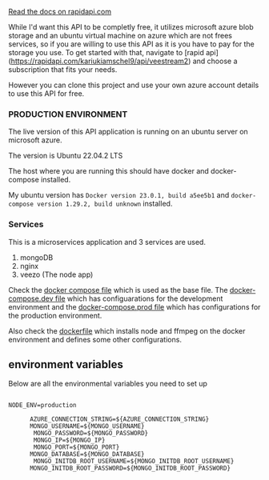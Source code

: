 [Read the docs on rapidapi.com](https://rapidapi.com/kariukiamschel9/api/veestream2)

While I'd want this  API to be completly free, it utilizes microsoft azure blob storage and an ubuntu virtual machine on azure which are not frees services, so if you are willing to use this API as it is you have to pay for the storage you use. To get started with that, navigate to [rapid api] (https://rapidapi.com/kariukiamschel9/api/veestream2) and choose a subscription that fits your needs.

However you can clone this project and use your own azure account details to use this API for free.

### PRODUCTION ENVIRONMENT
The live version of this API application is running on an ubuntu server on microsoft azure.

The version is Ubuntu 22.04.2 LTS

The host where you are running this should have docker and docker-compose installed.

My ubuntu version has ```Docker version 23.0.1, build a5ee5b1``` and 
 ```docker-compose version 1.29.2, build unknown```  installed.


 ### Services

 This is a microservices application and 
 3 services are used.
 1. mongoDB
 2. nginx
 3. veezo (The node app)

 Check the [docker compose file](https://github.com/amschel99/Veestream/blob/master/docker-compose.yml) which is used as the base file.
 The [docker-compose.dev file](https://github.com/amschel99/Veestream/blob/master/docker-compose.dev.yml) which has configuarations for the development environment and the [docker-compose.prod file](https://github.com/amschel99/Veestream/blob/master/docker-compose.prod.yml) which has configurations for the production environment.

 Also check the [dockerfile](https://github.com/amschel99/Veestream/blob/master/Dockerfile)
which installs node and ffmpeg on the docker environment and defines some other configurations.

## environment variables

Below are all the environmental variables you need to set up
```

NODE_ENV=production
      
      AZURE_CONNECTION_STRING=${AZURE_CONNECTION_STRING}
      MONGO_USERNAME=${MONGO_USERNAME}
       MONGO_PASSWORD=${MONGO_PASSWORD}
       MONGO_IP=${MONGO_IP}
       MONGO_PORT=${MONGO_PORT}
      MONGO_DATABASE=${MONGO_DATABASE} 
       MONGO_INITDB_ROOT_USERNAME=${MONGO_INITDB_ROOT_USERNAME}
      MONGO_INITDB_ROOT_PASSWORD=${MONGO_INITDB_ROOT_PASSWORD}
      
  ```
 



